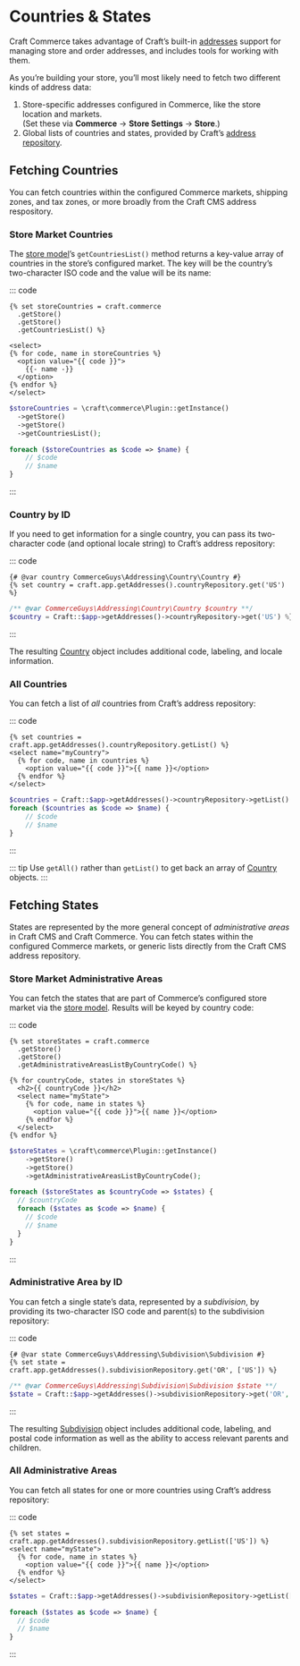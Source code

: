 # Countries & States

Craft Commerce takes advantage of Craft’s built-in [addresses](/4.x/addresses.md) support for managing store and order addresses, and includes tools for working with them.

As you’re building your store, you’ll most likely need to fetch two different kinds of address data:

1. Store-specific addresses configured in Commerce, like the store location and markets.\
(Set these via **Commerce** → **Store Settings** → **Store**.)
2. Global lists of countries and states, provided by Craft’s [address repository](/4.x/addresses.md#address-repository).

## Fetching Countries

You can fetch countries within the configured Commerce markets, shipping zones, and tax zones, or more broadly from the Craft CMS address respository.

### Store Market Countries

The [store model](commerce4:craft\commerce\models\Store)’s `getCountriesList()` method returns a key-value array of countries in the store’s configured market. The key will be the country’s two-character ISO code and the value will be its name:

::: code
```twig
{% set storeCountries = craft.commerce
  .getStore()
  .getStore()
  .getCountriesList() %}

<select>
{% for code, name in storeCountries %}
  <option value="{{ code }}">
    {{- name -}}
  </option>
{% endfor %}
</select>
```
```php
$storeCountries = \craft\commerce\Plugin::getInstance()
  ->getStore()
  ->getStore()
  ->getCountriesList();

foreach ($storeCountries as $code => $name) {
    // $code
    // $name
}
```
:::

### Country by ID

If you need to get information for a single country, you can pass its two-character code (and optional locale string) to Craft’s address repository:

::: code
```twig
{# @var country CommerceGuys\Addressing\Country\Country #}
{% set country = craft.app.getAddresses().countryRepository.get('US') %}
```
```php
/** @var CommerceGuys\Addressing\Country\Country $country **/
$country = Craft::$app->getAddresses()->countryRepository->get('US') %}
```
:::

The resulting [Country](https://github.com/commerceguys/addressing/blob/master/src/Country/Country.php) object includes additional code, labeling, and locale information.

### All Countries

You can fetch a list of _all_ countries from Craft’s address repository:

::: code
```twig
{% set countries = craft.app.getAddresses().countryRepository.getList() %}
<select name="myCountry">
  {% for code, name in countries %}
    <option value="{{ code }}">{{ name }}</option>
  {% endfor %}
</select>
```
```php
$countries = Craft::$app->getAddresses()->countryRepository->getList() %}
foreach ($countries as $code => $name) {
    // $code
    // $name
}
```
:::

::: tip
Use `getAll()` rather than `getList()` to get back an array of [Country](https://github.com/commerceguys/addressing/blob/master/src/Country/Country.php) objects.
:::

## Fetching States

States are represented by the more general concept of _administrative areas_ in Craft CMS and Craft Commerce. You can fetch states within the configured Commerce markets, or generic lists directly from the Craft CMS address repository.

### Store Market Administrative Areas

You can fetch the states that are part of Commerce’s configured store market via the [store model](commerce4:craft\commerce\models\Store). Results will be keyed by country code:

::: code
```twig
{% set storeStates = craft.commerce
  .getStore()
  .getStore()
  .getAdministrativeAreasListByCountryCode() %}

{% for countryCode, states in storeStates %}
  <h2>{{ countryCode }}</h2>
  <select name="myState">
    {% for code, name in states %}
      <option value="{{ code }}">{{ name }}</option>
    {% endfor %}
  </select>
{% endfor %}
```
```php
$storeStates = \craft\commerce\Plugin::getInstance()
    ->getStore()
    ->getStore()
    ->getAdministrativeAreasListByCountryCode();

foreach ($storeStates as $countryCode => $states) {
  // $countryCode
  foreach ($states as $code => $name) {
    // $code
    // $name
  }
}
```
:::

### Administrative Area by ID

You can fetch a single state’s data, represented by a _subdivision_, by providing its two-character ISO code and parent(s) to the subdivision repository:

::: code
```twig
{# @var state CommerceGuys\Addressing\Subdivision\Subdivision #}
{% set state = craft.app.getAddresses().subdivisionRepository.get('OR', ['US']) %}
```
```php
/** @var CommerceGuys\Addressing\Subdivision\Subdivision $state **/
$state = Craft::$app->getAddresses()->subdivisionRepository->get('OR', ['US']) %}
```
:::

The resulting [Subdivision](https://github.com/commerceguys/addressing/blob/master/src/Subdivision/Subdivision.php) object includes additional code, labeling, and postal code information as well as the ability to access relevant parents and children.

### All Administrative Areas

You can fetch all states for one or more countries using Craft’s address repository:

::: code
```twig
{% set states = craft.app.getAddresses().subdivisionRepository.getList(['US']) %}
<select name="myState">
  {% for code, name in states %}
    <option value="{{ code }}">{{ name }}</option>
  {% endfor %}
</select>
```
```php
$states = Craft::$app->getAddresses()->subdivisionRepository->getList(['US']);

foreach ($states as $code => $name) {
  // $code
  // $name
}
```
:::

